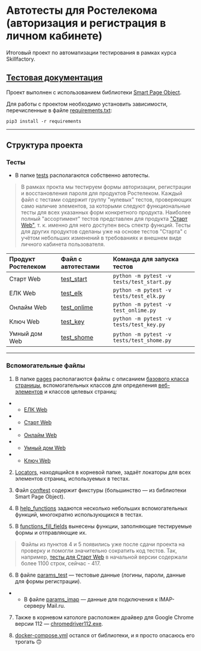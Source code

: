 # Автотесты для Ростелекома <br/> (авторизация и регистрация в личном кабинете)

Итоговый проект по автоматизации тестирования в рамках курса Skillfactory.

[Тестовая документация](https://docs.google.com/spreadsheets/d/1GjvSxUXRzA5Rv23GxID3IFa9WvPZGs1j82v-gmGr2TE/edit?usp=sharing)
---

Проект выполнен с использованием библиотеки [Smart Page Object](https://github.com/TimurNurlygayanov/ui-tests-example).

Для работы с проектом необходимо установить зависимости, перечисленные в файле [requirements.txt](requirements.txt):

    pip3 install -r requirements
    
---

## Структура проекта

### Тесты

* В папке [tests](tests) располагаются собственно автотесты.

>В рамках прокта мы тестируем формы авторизации, регистрации и восстановления пароля для продуктов Ростелеком. 
>Каждый файл с тестами содержит группу "нулевых" тестов, проверяющих само наличие элементов, за которыми следуют функциональные тесты для всех указанных форм конкретного продукта.
>Наиболее полный "ассортимент" тестов представлен для продукта ["Старт Web"](tests/test_start.py), т. к. именно для него доступен весь спектр функций. Тесты для других продуктов сделаны уже на основе тестов "Старта" с учётом небольших изменений в требованиях и внешнем виде личного кабинета пользователя.

| Продукт Ростелеком  | Файл с автотестами | Команда для запуска тестов |
| :---    | :----    | :---    |
| Старт Web    | [test_start](tests/test_start.py)    | `python -m pytest -v tests/test_start.py`   |
| ЕЛК Web    | [test_elk](tests/test_elk.py)    | `python -m pytest -v tests/test_elk.py`    |
| Онлайм Web    | [test_onlime](tests/test_onlime.py)    | `python -m pytest -v test_onlime.py`    |
| Ключ Web    | [test_key](tests/test_key.py)    | `python -m pytest -v tests/test_key.py`    |
| Умный дом Web    | [test_shome](tests/test_shome.py)    | `python -m pytest -v tests/test_shome.py`    |

---

### Вспомогательные файлы

1. В папке [pages](pages) располагаются файлы с описанием [базового класса страницы](pages/base.py), вспомогательных классов для определения [веб-элементов](pages/elements.py) и классов целевых страниц:
* * [ЕЛК Web](pages/elk_pages.py)
* * [Старт Web](pages/start_pages.py)
* * [Онлайм Web](pages/onlime_pages.py)
* * [Умный дом Web](pages/shome_pages.py)
* * [Ключ Web](pages/key_pages.py)

2. [Locators](locators.py), находящийся в корневой папке, задаёт локаторы для всех элементов страниц, используемых в тестах.

3. Файл [conftest](conftest.py) содержит фикстуры (большинство — из библиотеки Smart Page Object).

4. В [help_functions](help_functions.py) задаются несколько небольших вспомогательных функций, многократно использующихся в тестах.

5. В [functions_fill_fields](functions_fill_fields.py) вынесены функции, заполняющие тестируемые формы и отправляющие их. 
>Файлы из пунктов 4 и 5 появились уже после сдачи проекта на проверку и помогли значительно сократить код тестов. Так, например, [тесты для Старт Web](tests/test_start.py) в начальной версии содержали более 1100 строк, сейчас - 417.

6. В файле [params_test](params_test.py) — тестовые данные (логины, пароли, данные для формы регистрации).
* * В файле [params_imap](params_imap.py) — данные для подключения к IMAP-серверу Mail.ru.

7. Также в корневом катологе расположен драйвер для Google Chrome версии 112 — [chromedriver112.exe](chromedriver112.exe).

8. [docker-compose.yml](docker-compose.yml) остался от библиотеки, и я просто опасаюсь его трогать 🙃 
